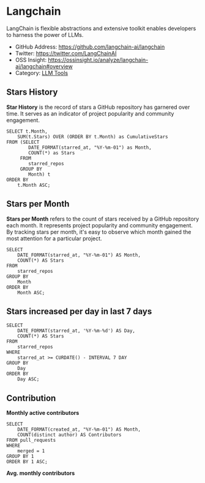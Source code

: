 

# Langchain

LangChain is flexible abstractions and extensive toolkit enables developers to harness the power of LLMs.

* GitHub Address: https://github.com/langchain-ai/langchain
* Twitter: https://twitter.com/LangChainAI
* OSS Insight: https://ossinsight.io/analyze/langchain-ai/langchain#overview
* Category: [LLM Tools](https://ossinsight.io/collections/llm-tools)


## Stars History

 **Star History** is the record of stars a GitHub repository has garnered over time. It serves as an indicator of project popularity and community engagement. 

```star_history
SELECT t.Month,
    SUM(t.Stars) OVER (ORDER BY t.Month) as CumulativeStars
FROM (SELECT 
        DATE_FORMAT(starred_at, "%Y-%m-01") as Month, 
        COUNT(*) as Stars
     FROM 
        starred_repos
     GROUP BY 
        Month) t
ORDER BY 
    t.Month ASC;
```

<LineChart chartAreaHeight=320 data={star_history} />

## Stars per Month

**Stars per Month** refers to the count of stars received by a GitHub repository each month. It represents project popularity and community engagement. By tracking stars per month, it's easy to observe which month gained the most attention for a particular project.

```stars_per_month
SELECT 
    DATE_FORMAT(starred_at, "%Y-%m-01") AS Month, 
    COUNT(*) AS Stars
FROM 
    starred_repos
GROUP BY 
    Month
ORDER BY 
    Month ASC;
```

<BarChart chartAreaHeight=320 data={stars_per_month} />

## Stars increased per day in last 7 days

```stars7days
SELECT 
    DATE_FORMAT(starred_at, '%Y-%m-%d') AS Day, 
    COUNT(*) AS Stars
FROM 
    starred_repos
WHERE 
    starred_at >= CURDATE() - INTERVAL 7 DAY
GROUP BY 
    Day
ORDER BY 
    Day ASC;
```

<BarChart chartAreaHeight=320 data={stars7days} />

## Contribution 

**Monthly active contributors**

```contributors_per_month
SELECT 
    DATE_FORMAT(created_at, "%Y-%m-01") AS Month, 
    COUNT(distinct author) AS Contributors
FROM pull_requests
WHERE 
    merged = 1
GROUP BY 1
ORDER BY 1 ASC;
```

<BarChart data={contributors_per_month}
chartAreaHeight=320 >
<ReferenceLine y=20 color=green labelPosition=aboveStart hideValue=true label="Early signals of Product-Community Fit(20-50)"/>
<ReferenceLine y=50 color=yellow labelPosition=aboveStart hideValue=true label="Strong emerging signals of Product-Communit Fit(51-100)" />
<ReferenceLine y=100 color=blue labelPosition=aboveStart hideValue=true label="Great Product-Communit Fit(101-200)" />
<ReferenceLine  y=200 color=red labelPosition=aboveStart hideValue=true label="Scale beyond Product-Communit Fit(200+)" />

</BarChart>

**Avg. monthly contributors**